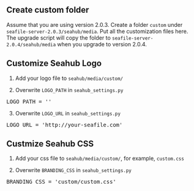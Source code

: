 ## Create custom folder

Assume that you are using version 2.0.3. Create a folder `custom` under `seafile-server-2.0.3/seahub/media`. Put all the customization files here. The upgrade script will copy the folder to `seafile-server-2.0.4/seahub/media` when you upgrade to version 2.0.4.

## Customize Seahub Logo

1. Add your logo file to `seahub/media/custom/`

2. Overwrite `LOGO_PATH` in `seahub_settings.py`

<pre>
LOGO_PATH = '<your-logo-file-name>'
</pre>

3. Overwrite `LOGO_URL` in `seahub_settings.py`

<pre>
LOGO_URL = 'http://your-seafile.com'
</pre>

## Custmize Seahub CSS

1. Add your css file to `seahub/media/custom/`, for example, `custom.css`

2. Overwrite `BRANDING_CSS` in `seahub_settings.py`

<pre>
BRANDING_CSS = 'custom/custom.css'
</pre>